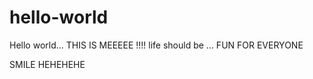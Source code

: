 # hello-world
Hello world... THIS IS MEEEEE !!!! life should be ... FUN FOR EVERYONE

SMILE HEHEHEHE
